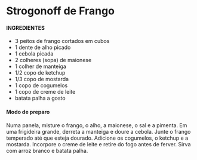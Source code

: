 
<h1>Strogonoff de Frango </h1>

<h4>INGREDIENTES</h4>
<ul>
<li>3 peitos de frango cortados em cubos</li>
<li>1 dente de alho picado</li>
<li>1 cebola picada</li>
<li>2 colheres (sopa) de maionese</li>
<li>1 colher de manteiga</li>
<li>1/2 copo de ketchup</li>
<li>1/3 copo de mostarda</li>
<li>1 copo de cogumelos</li>
<li>1 copo de creme de leite</li>
<li>batata palha a gosto</li>
</ul>
<h4>Modo de preparo</h4>
<p>Numa panela, misture o frango, o alho, a maionese, o sal e a pimenta.
Em uma frigideira grande, derreta a manteiga e doure a cebola.
Junte o frango temperado até que esteja dourado.
Adicione os cogumelos, o ketchup e a mostarda.
Incorpore o creme de leite e retire do fogo antes de ferver.
Sirva com arroz branco e batata palha.</p>
